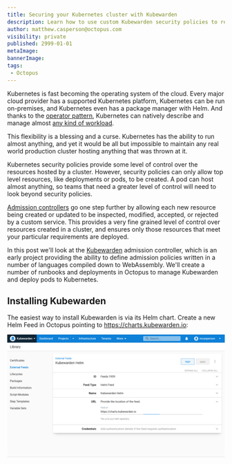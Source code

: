 ```yaml
---
title: Securing your Kubernetes cluster with Kubewarden
description: Learn how to use custom Kubewarden security policies to restrict resources in your Kubernetes cluster
author: matthew.casperson@octopus.com
visibility: private
published: 2999-01-01
metaImage: 
bannerImage: 
tags:
 - Octopus
---
```


Kubernetes is fast becoming the operating system of the cloud. Every major cloud provider has a supported Kubernetes platform, Kubernetes can be run on-premises, and Kubernetes even has a package manager with Helm. And thanks to the [operator pattern](https://kubernetes.io/docs/concepts/extend-kubernetes/operator/), Kubernetes can natively describe and manage almost [any kind of workload](https://operatorhub.io/).

This flexibility is a blessing and a curse. Kubernetes has the ability to run almost anything, and yet it would be all but impossible to maintain any real world production cluster hosting anything that was thrown at it.

Kubernetes security policies provide some level of control over the resources hosted by a cluster. However, security policies can only allow top level resources, like deployments or pods, to be created. A pod can host almost anything, so teams that need a greater level of control will need to look beyond security policies.

[Admission controllers](https://kubernetes.io/blog/2019/03/21/a-guide-to-kubernetes-admission-controllers/) go one step further by allowing each new resource being created or updated to be inspected, modified, accepted, or rejected by a custom service. This provides a very fine grained level of control over resources created in a cluster, and ensures only those resources that meet your particular requirements are deployed.

In this post we'll look at the [Kubewarden](https://www.kubewarden.io/) admission controller, which is an early project providing the ability to define admission policies written in a number of languages compiled down to WebAssembly. We'll create a number of runbooks and deployments in Octopus to manage Kubewarden and deploy pods to Kubernetes.

## Installing Kubewarden

The easiest way to install Kubewarden is via its Helm chart. Create a new Helm Feed in Octopus pointing to https://charts.kubewarden.io:

![](helm-feed.png "width=500")
